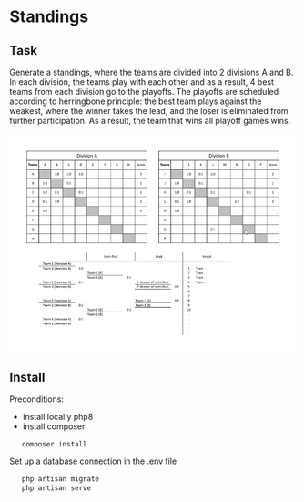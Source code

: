 # Standings

## Task
Generate a standings, where the teams are divided into 2 divisions A and B. In each division, the teams play with each other and as a result, 4 best teams from each division go to the playoffs. The playoffs are scheduled according to herringbone principle: the best team plays against the weakest, where the winner takes the lead, and the loser is eliminated from further participation. As a result, the team that wins all playoff games wins.


![image](./task_example.png)

## Install

Preconditions:
- install locally php8
- install composer


 ````
    composer install
 ````
Set up a database connection in the .env file

 ````
    php artisan migrate
    php artisan serve
 ````
 
